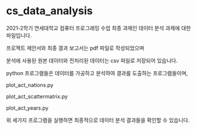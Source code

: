 # cs_data_analysis

2021-2학기 연세대학교 컴퓨터 프로그래밍 수업 최종 과제인 데이터 분석 과제에 대한 파일입니다.

프로젝트 제안서와 최종 결과 보고서는 pdf 파일로 작성되었으며

분석에 사용된 원본 데이터와 전처리된 데이터는 csv 파일로 저장되어 있습니다.

python 프로그램들은 데이터를 가공하고 분석하여 결과를 도출하는 프로그램들이며,

plot_act_nations.py

plot_act_scattermatrix.py

plot_act_years.py

위 세가지 프로그램을 실행하면 최종적으로 데이터 분석 결과들을 확인할 수 있습니다.
